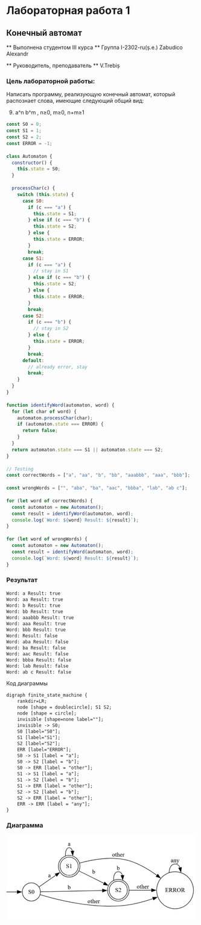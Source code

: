 # Лабораторная работа 1

## Конечный автомат

** Выполнена студентом III курса **
Группа I-2302-ru(ș.e.)
Zabudico Alexandr

** Руководитель, преподаватель **
V.Trebiș

### Цель лабораторной работы:

Написать программу, реализующую конечный автомат, который распознает слова, имеющие следующий общий вид:

9. a^n b^m , n≥0, m≥0, n+m≥1

```js
const S0 = 0;
const S1 = 1;
const S2 = 2;
const ERROR = -1;

class Automaton {
  constructor() {
    this.state = S0;
  }

  processChar(c) {
    switch (this.state) {
      case S0:
        if (c === "a") {
          this.state = S1;
        } else if (c === "b") {
          this.state = S2;
        } else {
          this.state = ERROR;
        }
        break;
      case S1:
        if (c === "a") {
          // stay in S1
        } else if (c === "b") {
          this.state = S2;
        } else {
          this.state = ERROR;
        }
        break;
      case S2:
        if (c === "b") {
          // stay in S2
        } else {
          this.state = ERROR;
        }
        break;
      default:
        // already error, stay
        break;
    }
  }
}

function identifyWord(automaton, word) {
  for (let char of word) {
    automaton.processChar(char);
    if (automaton.state === ERROR) {
      return false;
    }
  }
  return automaton.state === S1 || automaton.state === S2;
}

// Testing
const correctWords = ["a", "aa", "b", "bb", "aaabbb", "aaa", "bbb"];

const wrongWords = ["", "aba", "ba", "aac", "bbba", "lab", "ab c"];

for (let word of correctWords) {
  const automaton = new Automaton();
  const result = identifyWord(automaton, word);
  console.log(`Word: ${word} Result: ${result}`);
}

for (let word of wrongWords) {
  const automaton = new Automaton();
  const result = identifyWord(automaton, word);
  console.log(`Word: ${word} Result: ${result}`);
}
```

### Результат

```
Word: a Result: true
Word: aa Result: true
Word: b Result: true
Word: bb Result: true
Word: aaabbb Result: true
Word: aaa Result: true
Word: bbb Result: true
Word: Result: false
Word: aba Result: false
Word: ba Result: false
Word: aac Result: false
Word: bbba Result: false
Word: lab Result: false
Word: ab c Result: false
```

Код диаграммы

```
digraph finite_state_machine {
    rankdir=LR;
    node [shape = doublecircle]; S1 S2;
    node [shape = circle];
    invisible [shape=none label=""];
    invisible -> S0;
    S0 [label="S0"];
    S1 [label="S1"];
    S2 [label="S2"];
    ERR [label="ERROR"];
    S0 -> S1 [label = "a"];
    S0 -> S2 [label = "b"];
    S0 -> ERR [label = "other"];
    S1 -> S1 [label = "a"];
    S1 -> S2 [label = "b"];
    S1 -> ERR [label = "other"];
    S2 -> S2 [label = "b"];
    S2 -> ERR [label = "other"];
    ERR -> ERR [label = "any"];
}
```

### Диаграмма

![image](img/image.png)
